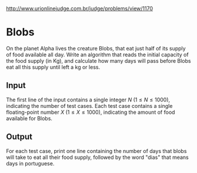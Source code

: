 http://www.urionlinejudge.com.br/judge/problems/view/1170

# Blobs

On the planet Alpha lives the creature Blobs, that eat just half of its supply
of food available all day. Write an algorithm that reads the initial capacity
of the food supply (in Kg), and calculate how many days will pass before Blobs
eat all this supply until left a kg or less.

## Input

The first line of the input contains a single integer $N$
($1 \leq N \leq 1000$), indicating the number of test cases. Each test case
contains a single floating-point number $X$ ($1 \leq X \leq 1000$), indicating
the amount of food available for Blobs.

## Output

For each test case, print one line containing the number of days that blobs
will take to eat all their food supply, followed by the word "dias" that means
days in portuguese.
